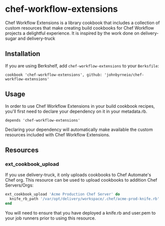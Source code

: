 # chef-workflow-extensions

Chef Workflow Extensions is a library cookbook that includes a collection of custom
resources that make creating build cookbooks for Chef Workflow projects a delightful
experience. It is inspired by the work done on delivery-sugar and delivery-truck

## Installation

If you are using Berkshelf, add `chef-workflow-extensions` to your `Berksfile`:

    cookbook 'chef-workflow-extensions', github: 'johnbyrneio/chef-workflow-extensions'

## Usage

In order to use Chef Workflow Extensions in your build cookbook recipes, you'll
first need to declare your dependency on it in your metadata.rb.

    depends 'chef-workflow-extensions'

Declaring your dependency will automatically make available the custom resources
included with Chef Workflow Extensions.

## Resources

### ext_cookbook_upload

If you use delivery-truck, it only uploads cookbooks to Chef Automate's Chef org.
This resource can be used to upload cookbooks to addition Chef Servers/Orgs:

```ruby
ext_cookbook_upload 'Acme Production Chef Server' do
  knife_rb_path '/var/opt/delivery/workspace/.chef/acme-prod-knife.rb'
end
```

You will need to ensure that you have deployed a knife.rb and user.pem to your
job runners prior to using this resource.
